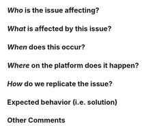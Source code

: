 ### *Who* is the issue affecting?
<!-- Ex. All supervisors, Sally Supervisor, Level 1 CCs -->

### *What* is affected by this issue?
<!-- Ex. supervision, sending messages, texter profiles -->

### *When* does this occur?
<!-- Ex. After ending a conversation, every night at 3pm, when I sign off -->

### *Where* on the platform does it happen?
<!-- Ex. In the a Supervisor chat box, on the conversation profile page, on the two-factor screen -->


### *How* do we replicate the issue?
<!-- Please be specific as possible. Use dashes (-) or numbers (1.) to create a list of steps -->


### Expected behavior (i.e. solution)
<!-- What should have happened? -->


### Other Comments
